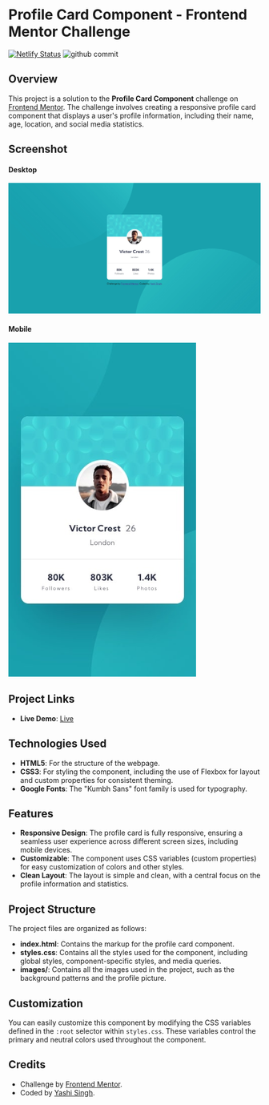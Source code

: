 # Profile Card Component - Frontend Mentor Challenge

[![Netlify Status](https://api.netlify.com/api/v1/badges/b87a4dcb-121b-4bf9-9d01-ab32ca88bc8d/deploy-status)](https://app.netlify.com/sites/profile-card-component-frontend-yashi/deploys) 
![github commit](https://img.shields.io/github/last-commit/Yashi-Singh-9/Profile-Card-Component?style=for-the-badge)

## Overview

This project is a solution to the **Profile Card Component** challenge on [Frontend Mentor](https://www.frontendmentor.io). The challenge involves creating a responsive profile card component that displays a user's profile information, including their name, age, location, and social media statistics.

## Screenshot

#### Desktop 
![Desktop Screenshot](design/desktop-design.jpg)

#### Mobile
![Mobile Screenshot](design/mobile-design.jpg)

## Project Links

- **Live Demo**: [Live](https://profile-card-component-frontend-yashi.netlify.app/)

## Technologies Used

- **HTML5**: For the structure of the webpage.
- **CSS3**: For styling the component, including the use of Flexbox for layout and custom properties for consistent theming.
- **Google Fonts**: The "Kumbh Sans" font family is used for typography.

## Features

- **Responsive Design**: The profile card is fully responsive, ensuring a seamless user experience across different screen sizes, including mobile devices.
- **Customizable**: The component uses CSS variables (custom properties) for easy customization of colors and other styles.
- **Clean Layout**: The layout is simple and clean, with a central focus on the profile information and statistics.

## Project Structure

The project files are organized as follows:

- **index.html**: Contains the markup for the profile card component.
- **styles.css**: Contains all the styles used for the component, including global styles, component-specific styles, and media queries.
- **images/**: Contains all the images used in the project, such as the background patterns and the profile picture.

## Customization

You can easily customize this component by modifying the CSS variables defined in the `:root` selector within `styles.css`. These variables control the primary and neutral colors used throughout the component.

## Credits

- Challenge by [Frontend Mentor](https://www.frontendmentor.io/challenges/profile-card-component-cfArpWshJ).
- Coded by [Yashi Singh](https://www.linkedin.com/in/yashi-singh-b4143a246).
